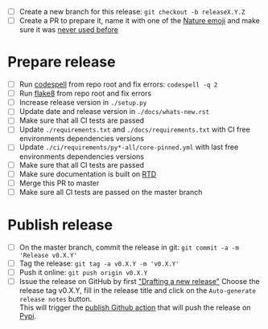 - [ ] Create a new branch for this release: ``git checkout -b releaseX.Y.Z``
- [ ] Create a PR to prepare it, name it with one of the [Nature emoji](https://www.webfx.com/tools/emoji-cheat-sheet/#tabs-3) and make sure it was [never used before](https://github.com/euroargodev/argopy/pulls?q=is%3Apr+label%3Arelease+) 

# Prepare release

- [ ] Run [codespell](https://github.com/codespell-project/codespell) from repo root and fix errors: ``codespell -q 2``
- [ ] Run [flake8](https://github.com/PyCQA/flake8) from repo root and fix errors
- [ ] Increase release version in ``./setup.py``
- [ ] Update date and release version in ``./docs/whats-new.rst``
- [ ] Make sure that all CI tests are passed
- [ ] Update ``./requirements.txt`` and ``./docs/requirements.txt`` with CI free environments dependencies versions 
- [ ] Update ``./ci/requirements/py*-all/core-pinned.yml`` with last free environments dependencies versions
- [ ] Make sure that all CI tests are passed
- [ ] Make sure documentation is built on [RTD](https://readthedocs.org/projects/argopy/builds/)
- [ ] Merge this PR to master
- [ ] Make sure all CI tests are passed on the master branch

# Publish release

- [ ] On the master branch, commit the release in git: ``git commit -a -m 'Release v0.X.Y'``
- [ ] Tag the release: ``git tag -a v0.X.Y -m 'v0.X.Y'``
- [ ] Push it online: ``git push origin v0.X.Y``
- [ ] Issue the release on GitHub by first ["Drafting a new release"](https://github.com/euroargodev/argopy/releases/new)
Choose the release tag v0.X.Y, fill in the release title and click on the `Auto-generate release notes` button.  
This will trigger the [publish Github action](https://github.com/euroargodev/argopy/blob/master/.github/workflows/pythonpublish.yml) that will push the release on [Pypi](https://pypi.org/project/argopy/#history).
